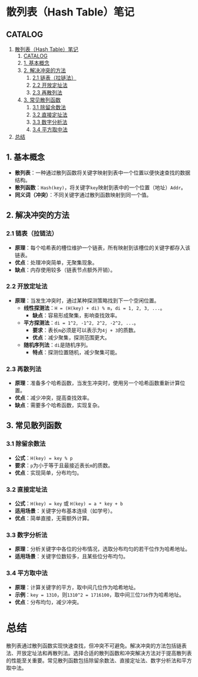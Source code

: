 # 散列表（Hash Table）笔记

## CATALOG

1. [散列表（Hash Table）笔记](#散列表hash-table笔记)
   1. [CATALOG](#catalog)
   2. [1. 基本概念](#1-基本概念)
   3. [2. 解决冲突的方法](#2-解决冲突的方法)
      1. [2.1 链表（拉链法）](#21-链表拉链法)
      2. [2.2 开放定址法](#22-开放定址法)
      3. [2.3 再散列法](#23-再散列法)
   4. [3. 常见散列函数](#3-常见散列函数)
      1. [3.1 除留余数法](#31-除留余数法)
      2. [3.2 直接定址法](#32-直接定址法)
      3. [3.3 数字分析法](#33-数字分析法)
      4. [3.4 平方取中法](#34-平方取中法)
2. [总结](#总结)

## 1. 基本概念

- **散列表**：一种通过散列函数将关键字映射到表中一个位置以便快速查找的数据结构。
- **散列函数**：`Hash(key)`，将关键字`key`映射到表中的一个位置（地址）`Addr`。
- **同义词（冲突）**：不同关键字通过散列函数映射到同一个值。

## 2. 解决冲突的方法

### 2.1 链表（拉链法）

- **原理**：每个哈希表的槽位维护一个链表，所有映射到该槽位的关键字都存入该链表。
- **优点**：处理冲突简单，无聚集现象。
- **缺点**：内存使用较多（链表节点额外开销）。

### 2.2 开放定址法

- **原理**：当发生冲突时，通过某种探测策略找到下一个空闲位置。
  - **线性探测法**：`H = (H(key) + di) % m`，`di = 1, 2, 3, ...`。
    - **缺点**：容易形成聚集，影响查找效率。
  - **平方探测法**：`di = 1^2, -1^2, 2^2, -2^2, ...`。
    - **要求**：表长`m`必须是可以表示为`4j + 3`的质数。
    - **优点**：减少聚集，探测范围更大。
  - **随机序列法**：`di`是随机序列。
    - **特点**：探测位置随机，减少聚集可能。

### 2.3 再散列法

- **原理**：准备多个哈希函数，当发生冲突时，使用另一个哈希函数重新计算位置。
- **优点**：减少冲突，提高查找效率。
- **缺点**：需要多个哈希函数，实现复杂。

## 3. 常见散列函数

### 3.1 除留余数法

- **公式**：`H(key) = key % p`
- **要求**：`p`为小于等于且最接近表长`m`的质数。
- **优点**：实现简单，分布均匀。

### 3.2 直接定址法

- **公式**：`H(key) = key` 或 `H(key) = a * key + b`
- **适用场景**：关键字分布基本连续（如学号）。
- **优点**：简单直接，无需额外计算。

### 3.3 数字分析法

- **原理**：分析关键字中各位的分布情况，选取分布均匀的若干位作为哈希地址。
- **适用场景**：关键字位数较多，且某些位分布均匀。

### 3.4 平方取中法

- **原理**：计算关键字的平方，取中间几位作为哈希地址。
- **示例**：`key = 1310`，则`1310^2 = 1716100`，取中间三位`716`作为哈希地址。
- **优点**：分布均匀，减少冲突。

# 总结

散列表通过散列函数实现快速查找，但冲突不可避免。解决冲突的方法包括链表法、开放定址法和再散列法。选择合适的散列函数和冲突解决方法对于提高散列表的性能至关重要。常见散列函数包括除留余数法、直接定址法、数字分析法和平方取中法。
